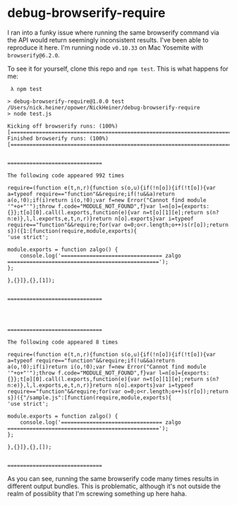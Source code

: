 debug-browserify-require
========================

I ran into a funky issue where running the same browserify command via the API would return seemingly inconsistent results. I've been able to reproduce it here. I'm running node `v0.10.33` on Mac Yosemite with `browserify@6.2.0`.

To see it for yourself, clone this repo and `npm test`. This is what happens for me:

```
 λ npm test

> debug-browserify-require@1.0.0 test /Users/nick.heiner/opower/NickHeiner/debug-browserify-require
> node test.js

Kicking off browserify runs: (100%) [========================================================================================================================================================================================================================================================================================]
Finished browserify runs: (100%) [===========================================================================================================================================================================================================================================================================================]


==============================

The following code appeared 992 times

require=(function e(t,n,r){function s(o,u){if(!n[o]){if(!t[o]){var a=typeof require=="function"&&require;if(!u&&a)return a(o,!0);if(i)return i(o,!0);var f=new Error("Cannot find module '"+o+"'");throw f.code="MODULE_NOT_FOUND",f}var l=n[o]={exports:{}};t[o][0].call(l.exports,function(e){var n=t[o][1][e];return s(n?n:e)},l,l.exports,e,t,n,r)}return n[o].exports}var i=typeof require=="function"&&require;for(var o=0;o<r.length;o++)s(r[o]);return s})({1:[function(require,module,exports){
'use strict';

module.exports = function zalgo() {
    console.log('================================ zalgo ================================================');
};

},{}]},{},[1]);


==============================




==============================

The following code appeared 8 times

require=(function e(t,n,r){function s(o,u){if(!n[o]){if(!t[o]){var a=typeof require=="function"&&require;if(!u&&a)return a(o,!0);if(i)return i(o,!0);var f=new Error("Cannot find module '"+o+"'");throw f.code="MODULE_NOT_FOUND",f}var l=n[o]={exports:{}};t[o][0].call(l.exports,function(e){var n=t[o][1][e];return s(n?n:e)},l,l.exports,e,t,n,r)}return n[o].exports}var i=typeof require=="function"&&require;for(var o=0;o<r.length;o++)s(r[o]);return s})({"/sample.js":[function(require,module,exports){
'use strict';

module.exports = function zalgo() {
    console.log('================================ zalgo ================================================');
};

},{}]},{},[]);


==============================
```

As you can see, running the same browserify code many times results in different output bundles. This is problematic, although it's not outside the realm of possiblity that I'm screwing something up here haha.
